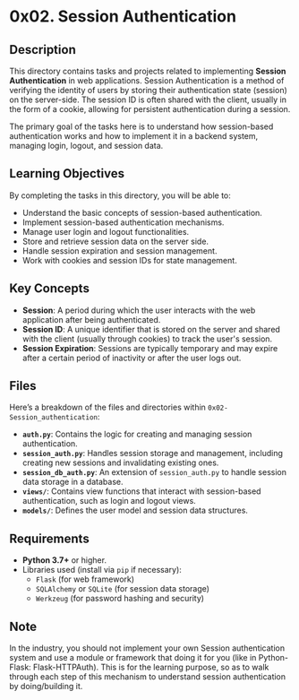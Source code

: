 # 0x02. Session Authentication

## Description

This directory contains tasks and projects related to implementing **Session Authentication** in web applications. Session Authentication is a method of verifying the identity of users by storing their authentication state (session) on the server-side. The session ID is often shared with the client, usually in the form of a cookie, allowing for persistent authentication during a session.

The primary goal of the tasks here is to understand how session-based authentication works and how to implement it in a backend system, managing login, logout, and session data.

## Learning Objectives

By completing the tasks in this directory, you will be able to:

- Understand the basic concepts of session-based authentication.
- Implement session-based authentication mechanisms.
- Manage user login and logout functionalities.
- Store and retrieve session data on the server side.
- Handle session expiration and session management.
- Work with cookies and session IDs for state management.

## Key Concepts

- **Session**: A period during which the user interacts with the web application after being authenticated.
- **Session ID**: A unique identifier that is stored on the server and shared with the client (usually through cookies) to track the user's session.
- **Session Expiration**: Sessions are typically temporary and may expire after a certain period of inactivity or after the user logs out.

## Files

Here’s a breakdown of the files and directories within `0x02-Session_authentication`:

- **`auth.py`**: Contains the logic for creating and managing session authentication.
- **`session_auth.py`**: Handles session storage and management, including creating new sessions and invalidating existing ones.
- **`session_db_auth.py`**: An extension of `session_auth.py` to handle session data storage in a database.
- **`views/`**: Contains view functions that interact with session-based authentication, such as login and logout views.
- **`models/`**: Defines the user model and session data structures.

## Requirements

- **Python 3.7+** or higher.
- Libraries used (install via `pip` if necessary):
  - `Flask` (for web framework)
  - `SQLAlchemy` or `SQLite` (for session data storage)
  - `Werkzeug` (for password hashing and security)

## Note

In the industry, you should not implement your own Session authentication system and use a module or framework that doing it for you (like in Python-Flask: Flask-HTTPAuth). This is for the learning purpose, so as to walk through each step of this mechanism to understand session authentication by doing/building it.
